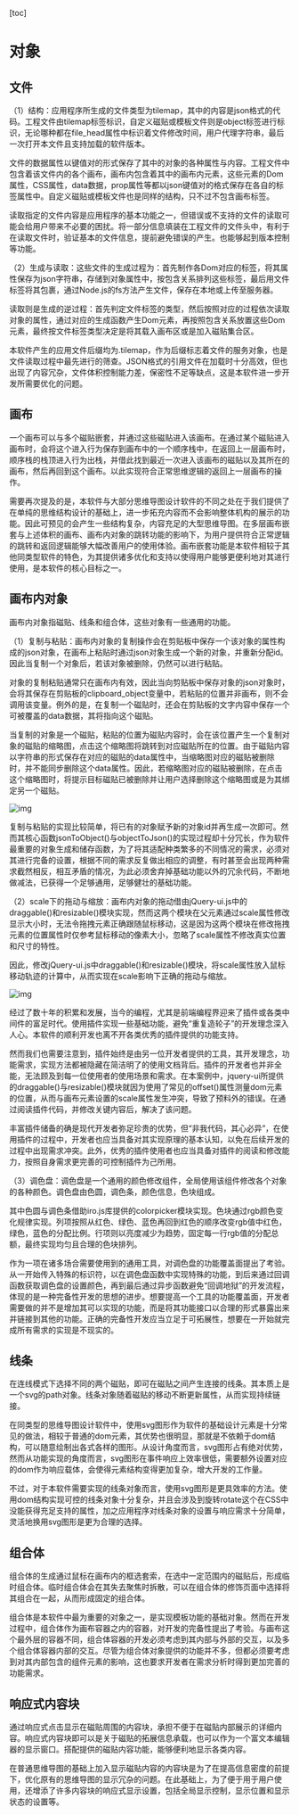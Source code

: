 

[toc]

# 对象

## 文件

（1）结构：应用程序所生成的文件类型为tilemap，其中的内容是json格式的代码。工程文件由tilemap标签标识，自定义磁贴或模板文件则是object标签进行标识，无论哪种都在file_head属性中标识着文件修改时间，用户代理字符串，最后一次打开本文件且支持加载的软件版本。

​	文件的数据属性以键值对的形式保存了其中的对象的各种属性与内容。工程文件中包含着该文件内的各个画布，画布内包含着其中的画布内元素，这些元素的Dom属性，CSS属性，data数据，prop属性等都以json键值对的格式保存在各自的标签属性中。自定义磁贴或模板文件也是同样的结构，只不过不包含画布标签。

读取指定的文件内容是应用程序的基本功能之一，但错误或不支持的文件的读取可能会给用户带来不必要的困扰。将一部分信息填装在工程文件的文件头中，有利于在读取文件时，验证基本的文件信息，提前避免错误的产生。也能够起到版本控制等功能。

（2）生成与读取：这些文件的生成过程为：首先制作各Dom对应的标签，将其属性保存为json字符串，存储到对象属性中，按包含关系排列这些标签，最后用文件标签将其包裹，通过Node.js的fs方法产生文件，保存在本地或上传至服务器。

读取则是生成的逆过程：首先判定文件标签的类型，然后按照对应的过程依次读取对象的属性，通过对应的生成函数产生Dom元素，再按照包含关系放置这些Dom元素，最终按文件标签类型决定是将其载入画布区或是加入磁贴集合区。

​	本软件产生的应用文件后缀均为.tilemap，作为后缀标志着文件的服务对象，也是文件读取过程中最先进行的筛查。JSON格式的引用文件在加载时十分高效，但也出现了内容冗杂，文件体积控制能力差，保密性不足等缺点，这是本软件进一步开发所需要优化的问题。

## 画布

一个画布可以与多个磁贴嵌套，并通过这些磁贴进入该画布。在通过某个磁贴进入画布时，会将这个进入行为保存到画布中的一个顺序栈中，在返回上一层画布时，顺序栈的栈顶进入行为出栈，并借此找到最近一次进入该画布的磁贴以及其所在的画布，然后再回到这个画布。以此实现符合正常思维逻辑的返回上一层画布的操作。

​	需要再次提及的是，本软件与大部分思维导图设计软件的不同之处在于我们提供了在单纯的思维结构设计的基础上，进一步拓充内容而不会影响整体机构的展示的功能。因此可预见的会产生一些结构复杂，内容充足的大型思维导图。在多层画布嵌套与上述体积的画布、画布内对象的跳转功能的影响下，为用户提供符合正常逻辑的跳转和返回逻辑能够大幅改善用户的使用体验。画布嵌套功能是本软件相较于其他同类型软件的特色，为其提供诸多优化和支持以使得用户能够更便利地对其进行使用，是本软件的核心目标之一。

## 画布内对象

画布内对象指磁贴、线条和组合体，这些对象有一些通用的功能。

（1）复制与粘贴：画布内对象的复制操作会在剪贴板中保存一个该对象的属性构成的json对象，在画布上粘贴时通过json对象生成一个新的对象，并重新分配id。因此当复制一个对象后，若该对象被删除，仍然可以进行粘贴。

对象的复制粘贴通常只在画布内有效，因此当向剪贴板中保存对象的json对象时，会将其保存在剪贴板的clipboard_object变量中，若粘贴的位置并非画布，则不会调用该变量。例外的是，在复制一个磁贴时，还会在剪贴板的文字内容中保存一个可被覆盖的data数据，其将指向这个磁贴。

当复制的对象是一个磁贴，粘贴的位置为磁贴内容时，会在该位置产生一个复制对象的磁贴的缩略图，点击这个缩略图将跳转到对应磁贴所在的位置。由于磁贴内容以字符串的形式保存在对应的磁贴的data属性中，当缩略图对应的磁贴被删除时，并不能同步删除这个data属性。因此，若缩略图对应的磁贴被删除，在点击这个缩略图时，将提示目标磁贴已被删除并让用户选择删除这个缩略图或是为其绑定另一个磁贴。

![img](file:///C:\Users\ADMINI~1\AppData\Local\Temp\ksohtml16932\wps46.png)

复制与粘贴的实现比较简单，将已有的对象赋予新的对象id并再生成一次即可。然而其核心函数jsonToObject()与objectToJson()的实现过程却十分冗长，作为软件最重要的对象生成和储存函数，为了将其适配种类繁多的不同情况的需求，必须对其进行完备的设置，根据不同的需求反复做出相应的调整，有时甚至会出现两种需求截然相反，相互矛盾的情况，为此必须舍弃掉基础功能以外的冗余代码，不断地做减法，已获得一个足够通用，足够健壮的基础功能。

（2）scale下的拖动与缩放：画布内对象的拖动借由jQuery-ui.js中的draggable()和resizable()模块实现，然而这两个模块在父元素通过scale属性修改显示大小时，无法令拖拽元素正确跟随鼠标移动，这是因为这两个模块在修改拖拽元素的位置属性时仅参考鼠标移动的像素大小，忽略了scale属性不修改真实位置和尺寸的特性。

因此，修改jQuery-ui.js中draggable()和resizable()模块，将scale属性放入鼠标移动轨迹的计算中，从而实现在scale影响下正确的拖动与缩放。

 

![img](file:///C:\Users\ADMINI~1\AppData\Local\Temp\ksohtml16932\wps47.png)

 

​	经过了数十年的积累和发展，当今的编程，尤其是前端编程界迎来了插件或各类中间件的富足时代。使用插件实现一些基础功能，避免“重复造轮子”的开发理念深入人心。本软件的顺利开发也离不开各类优秀的插件提供的功能支持。

​	然而我们也需要注意到，插件始终是由另一位开发者提供的工具，其开发理念，功能需求，实现方法都被隐藏在简洁明了的使用文档背后。插件的开发者也并非全能，无法顾及到每一位使用者的使用场景和需求。在本案例中，jquery-ui所提供的draggable()与resizable()模块就因为使用了常见的offset()属性测量dom元素的位置，从而与画布元素设置的scale属性发生冲突，导致了预料外的错误。在通过阅读插件代码，并修改关键内容后，解决了该问题。

​	丰富插件储备的确是现代开发者弥足珍贵的优势，但“非我代码，其心必异”，在使用插件的过程中，开发者也应当具备对其实现原理的基本认知，以免在后续开发的过程中出现需求冲突。此外，优秀的插件使用者也应当具备对插件的阅读和修改能力，按照自身需求更完善的可控制插件为己所用。

（3）调色盘：调色盘是一个通用的颜色修改组件，全局使用该组件修改各个对象的各种颜色。调色盘由色圆，调色条，颜色信息，色块组成。

其中色圆与调色条借助iro.js库提供的colorpicker模块实现。色块通过rgb颜色变化规律实现。列项按照从红色、绿色、蓝色再回到红色的顺序改变rgb值中红色，绿色，蓝色的分配比例。行项则以亮度减少为趋势，固定每一行rgb值的分配总额，最终实现均匀且合理的色块排列。

​		作为一项在诸多场合需要使用到的通用工具，对调色盘的功能覆盖面提出了考验。从一开始传入特殊的标识符，以在调色盘函数中实现特殊的功能，到后来通过回调函数获取调色盘的设置颜色，再到最后通过异步函数避免“回调地狱”的开发流程，体现的是一种完备性开发的思想的进步。想要提高一个工具的功能覆盖面，开发者需要做的并不是增加其可以实现的功能，而是将其功能接口以合理的形式暴露出来并链接到其他的功能。正确的完备性开发应当立足于可拓展性，想要在一开始就完成所有需求的实现是不现实的。

## 线条

在连线模式下选择不同的两个磁贴，即可在磁贴之间产生连接的线条。其本质上是一个svg的path对象。线条对象随着磁贴的移动不断更新属性，从而实现持续链接。

​		在同类型的思维导图设计软件中，使用svg图形作为软件的基础设计元素是十分常见的做法，相较于普通的dom元素，其优势也很明显，那就是不依赖于dom结构，可以随意绘制出各式各样的图形。从设计角度而言，svg图形占有绝对优势，然而从功能实现的角度而言，svg图形在事件响应上效率很低，需要额外设置对应的dom作为响应载体，会使得元素结构变得更加复杂，增大开发的工作量。

​		不过，对于本软件需要实现的线条对象而言，使用svg图形是更具效率的方法。使用dom结构实现可控的线条对象十分复杂，并且会涉及到旋转rotate这个在CSS中没能获得充足支持的属性，加之应用程序对线条对象的设置与响应需求十分简单，灵活地换用svg图形是更为合理的选择。

## 组合体

组合体的生成通过鼠标在画布内的框选套索，在选中一定范围内的磁贴后，形成临时组合体。临时组合体会在其失去聚焦时拆散，可以在组合体的修饰页面中选择将其组合在一起，从而形成固定的组合体。

​		组合体是本软件中最为重要的对象之一，是实现模板功能的基础对象。然而在开发过程中，组合体作为画布容器之内的容器，对开发的完备性提出了考验。与画布这个最外层的容器不同，组合体容器的开发必须考虑到其内部与外部的交互，以及多个组合体容器内部的交互。尽管为组合体对象提供的功能并不多，但都必须要考虑到对其内部包含的组件元素的影响，这也要求开发者在需求分析时得到更加完善的功能需求。

## 响应式内容块

通过响应式点击显示在磁贴周围的内容块，承担不便于在磁贴内部展示的详细内容。响应式内容块即可以是关于磁贴的拓展信息承载，也可以作为一个富文本编辑器的显示窗口。搭配提供的磁贴内容功能，能够便利地显示各类内容。

在普通思维导图的基础上加入显示磁贴内容的内容块是为了在提高信息密度的前提下，优化原有的思维导图的显示冗杂的问题。在此基础上，为了便于用于用户使用，还增添了许多内容块的响应式显示设置，包括全局显示控制，显示位置和显示状态的设置等。



